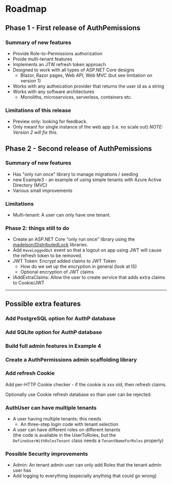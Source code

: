 # Roadmap

## Phase 1 - First release of AuthPemissions

### Summary of new features

- Provide Role-to-Permissions authorization
- Proide multi-tenant features
- Implements an JTW refresh token approach
- Designed to work with all types of ASP.NET Core designs
  - Blazor, Razor pages, Web API, Web MVC (but see limitation on version 1)
- Works with any autheication provider that returns the user id as a string
- Works with any software architectures
  - Monoliths, microservices, serverless, containers etc.

### Limitations of this release

- Preview only: looking for feedback.
- Only meant for single instance of the web app (i.e. no scale out) *NOTE: Version 2 will fix this.*

## Phase 2 - Second release of AuthPemissions

### Summary of new features

- Has "only run once" library to manage migrations / seeding
- new Example3 - an example of using simple tenants with Azure Active Directory (MVC)
- Various small improvements 

### Limitations 

- Multi-tenant: A user can only have one tenant.

### Phase 2: things still to do 

- Create an ASP.NET Core "only run once" library using the [madelson/DistributedLock](https://github.com/madelson/DistributedLock) libraries.
- Add `HaveLoggedOut` event so that a logout on app using JWT will cause the refresh token to be removed.
- JWT Token: Encrypt added claims to JWT Token
  - How do we set up the encryption in general (look at IS)
  - Optional encryption of JWT claims
- IAddExtraClaims: Allow the user to create service that adds extra claims to Cookie/JWT

----

## Possible extra features

### Add PostgreSQL option for AuthP database

### Add SQLite option for AuthP database

### Build full admin features in Example 4

### Create a AuthPermissions admin scaffolding library

### Add refresh Cookie

Add per-HTTP Cookie checker - if the cookie is xxx old, then refresh claims.

Optionally use Cookie refresh database so than user can be rejected.

### AuthUser can have multiple tenants

- A user having multiple tenants: this needs
  - An three-step login code with tenant selection
- A user can have different roles on different tenants  
(the code is available in the UserToRoles, but the `DefineUserWithRolesTenant` class needs a `TenantNameForRoles` properly)

### Possible Security improvements

- Admin: An tenant admin user can only add Roles that the tenant admin user has
- Add logging to everything (especially anything that could go wrong)  

